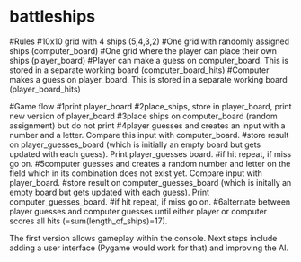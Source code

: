# battleships

#Rules
#10x10 grid with 4 ships (5,4,3,2)
#One grid with randomly assigned ships (computer_board)
#One grid where the player can place their own ships (player_board)
#Player can make a guess on computer_board. This is stored in a separate working board (computer_board_hits)
#Computer makes a guess on player_board. This is stored in a separate working board (player_board_hits)

#Game flow
#1print player_board
#2place_ships, store in player_board, print new version of player_board
#3place ships on computer_board (random assignment) but do not print
#4player guesses and creates an input with a number and a letter. Compare this input with computer_board.
#store result on player_guesses_board (which is initially an empty board but gets updated with each guess). Print player_guesses board.
#if hit repeat, if miss go on.
#5computer guesses and creates a random number and letter on the field which in its combination does not exist yet. Compare input with player_board.
#store result on computer_guesses_board (which is initally an empty board but gets updated with each guess). Print computer_guesses_board.
#if hit repeat, if miss go on.
#6alternate between player guesses and computer guesses until either player or computer scores all hits (=sum(length_of_ships)=17).

The first version allows gameplay within the console. Next steps include adding a user interface (Pygame would work for that) and improving the AI.
